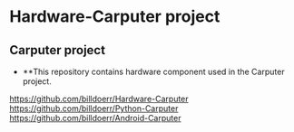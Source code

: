 # Hardware-Carputer project

## Carputer project

- **This repository contains hardware component used in the Carputer project.

https://github.com/billdoerr/Hardware-Carputer
https://github.com/billdoerr/Python-Carputer
https://github.com/billdoerr/Android-Carputer
